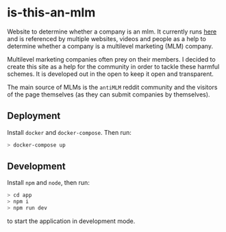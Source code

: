 # is-this-an-mlm

Website to determine whether a company is an mlm. It currently runs [here](https://isthisanmlm.com) and is referenced by multiple websites, videos and people as a help to determine whether a company is a multilevel marketing (MLM) company.

Multilevel marketing companies often prey on their members. I decided to create this site as a help for the community in order to tackle these harmful schemes. It is developed out in the open to keep it open and transparent.

The main source of MLMs is the `antiMLM` reddit community and the visitors of the page themselves (as they can submit companies by themselves).

## Deployment

Install `docker` and `docker-compose`. Then run:
```sh
> docker-compose up
```

## Development

Install `npm` and `node`, then run:
```sh
> cd app
> npm i
> npm run dev
```

to start the application in development mode.
